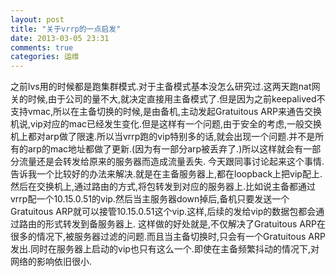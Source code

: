 ```yaml
---
layout: post
title: "关于vrrp的一点启发"
date: 2013-03-05 23:31
comments: true
categories: 运维
---
```

之前lvs用的时候都是跑集群模式.对于主备模式基本没怎么研究过.这两天跑nat网关的时候,由于公司的量不大,就决定直接用主备模式了.但是因为之前keepalived不支持vmac,所以在主备切换的时候,是由备机,主动发起Gratuitous ARP来通告交换机说,vip对应的mac已经发生变化.但是这样有一个问题,<!-- more -->由于安全的考虑,一般交换机上都对arp做了限速.所以当vrrp跑的vip特别多的话,就会出现一个问题.并不是所有的arp的mac地址都做了更新.(因为有一部分arp被丢弃了.)所以这样就会有一部分流量还是会转发给原来的服务器而造成流量丢失.
今天跟同事讨论起来这个事情.告诉我一个比较好的办法来解决.就是在主备服务器上,都在loopback上把vip配上.然后在交换机上,通过路由的方式,将包转发到对应的服务器上.比如说主备都通过vrrp配一个10.15.0.51的vip.然后当主服务器down掉后,备机只要发送一个Gratuitous ARP就可以接管10.15.0.51这个vip.这样,后续的发给vip的数据包都会通过路由的形式转发到备服务器上.
这样做的好处就是,不仅解决了Gratuitous ARP在很多的情况下,被服务器过滤的问题.而且当主备切换时,只会有一个Gratuitous ARP发出.同时在服务器上启动的vip也只有这么一个.即使在主备频繁抖动的情况下,对网络的影响依旧很小.
